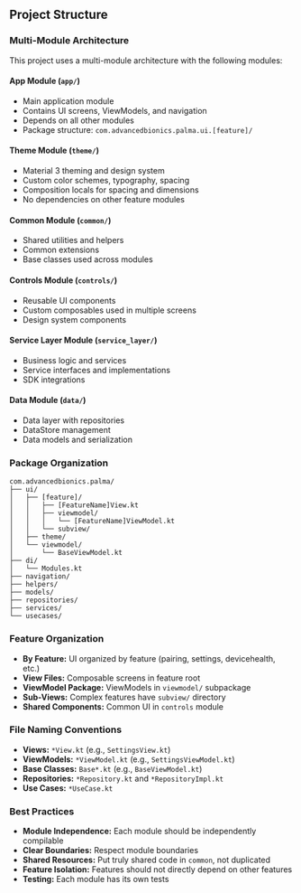 ## Project Structure

### Multi-Module Architecture
This project uses a multi-module architecture with the following modules:

#### App Module (`app/`)
- Main application module
- Contains UI screens, ViewModels, and navigation
- Depends on all other modules
- Package structure: `com.advancedbionics.palma.ui.[feature]/`

#### Theme Module (`theme/`)
- Material 3 theming and design system
- Custom color schemes, typography, spacing
- Composition locals for spacing and dimensions
- No dependencies on other feature modules

#### Common Module (`common/`)
- Shared utilities and helpers
- Common extensions
- Base classes used across modules

#### Controls Module (`controls/`)
- Reusable UI components
- Custom composables used in multiple screens
- Design system components

#### Service Layer Module (`service_layer/`)
- Business logic and services
- Service interfaces and implementations
- SDK integrations

#### Data Module (`data/`)
- Data layer with repositories
- DataStore management
- Data models and serialization

### Package Organization
```
com.advancedbionics.palma/
├── ui/
│   ├── [feature]/
│   │   ├── [FeatureName]View.kt
│   │   ├── viewmodel/
│   │   │   └── [FeatureName]ViewModel.kt
│   │   └── subview/
│   ├── theme/
│   └── viewmodel/
│       └── BaseViewModel.kt
├── di/
│   └── Modules.kt
├── navigation/
├── helpers/
├── models/
├── repositories/
├── services/
└── usecases/
```

### Feature Organization
- **By Feature:** UI organized by feature (pairing, settings, devicehealth, etc.)
- **View Files:** Composable screens in feature root
- **ViewModel Package:** ViewModels in `viewmodel/` subpackage
- **Sub-Views:** Complex features have `subview/` directory
- **Shared Components:** Common UI in `controls` module

### File Naming Conventions
- **Views:** `*View.kt` (e.g., `SettingsView.kt`)
- **ViewModels:** `*ViewModel.kt` (e.g., `SettingsViewModel.kt`)
- **Base Classes:** `Base*.kt` (e.g., `BaseViewModel.kt`)
- **Repositories:** `*Repository.kt` and `*RepositoryImpl.kt`
- **Use Cases:** `*UseCase.kt`

### Best Practices
- **Module Independence:** Each module should be independently compilable
- **Clear Boundaries:** Respect module boundaries
- **Shared Resources:** Put truly shared code in `common`, not duplicated
- **Feature Isolation:** Features should not directly depend on other features
- **Testing:** Each module has its own tests
